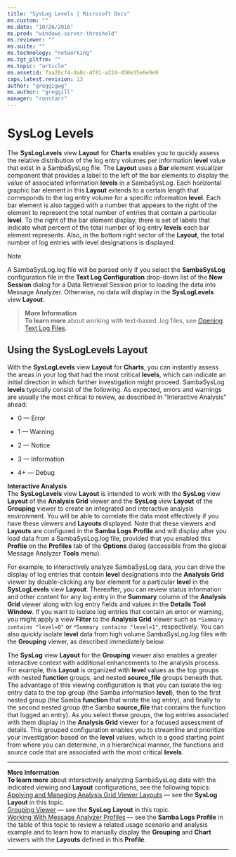 ```yaml
---
title: "SysLog Levels | Microsoft Docs"
ms.custom: ""
ms.date: "10/26/2016"
ms.prod: "windows-server-threshold"
ms.reviewer: ""
ms.suite: ""
ms.technology: "networking"
ms.tgt_pltfrm: ""
ms.topic: "article"
ms.assetid: 7aa26cf4-da8c-4f81-a224-d50e35e6e9e9
caps.latest.revision: 13
author: "greggigwg"
ms.author: "greggill"
manager: "ronstarr"
---
```

# SysLog Levels
The **SysLogLevels** view **Layout** for **Charts** enables you to quickly assess the relative distribution of the log entry volumes per information **level** value that exist in a SambaSysLog file. The **Layout** uses a **Bar** element visualizer component that provides a label to the left of the bar elements to display the value of  associated information **levels** in a SambaSysLog. Each horizontal graphic bar element in this **Layout** extends to a certain length that corresponds to the log entry volume for a specific information **level**. Each bar element is also tagged with a number that appears to the right of the element to represent the total number of entries that contain a particular **level**.  To the right of the bar element display, there is set of labels that indicate what percent of the total number of log entry **levels** each bar element represents. Also, in the bottom right sector of the **Layout**, the total number of log entries with level designations is displayed.  
  
> [!NOTE]
>  A SambaSysLog.log file will be parsed only if you select the **SambaSysLog** configuration file in the **Text Log Configuration** drop-down list of the **New Session** dialog for a Data Retrieval Session prior to loading the data into Message Analyzer. Otherwise, no data will display in the **SysLogLevels** view **Layout**.  
>   
  
>   
>  **More Information**   
>  **To learn more** about working with text-based .log files, see [Opening Text Log Files](opening-text-log-files.md).  
  
  
## Using the SysLogLevels Layout  
 With the **SysLogLevels** view **Layout** for **Charts**, you can instantly assess the areas in your log that had the most critical **levels**, which can indicate an initial direction in which further investigation might proceed. SambaSysLog **levels** typically consist of the following. As expected, errors and warnings are usually the most critical to review, as described in "Interactive Analysis" ahead:  
  
-   0 — Error  
  
-   1 — Warning  
  
-   2 — Notice  
  
-   3 — Information  
  
-   4+ — Debug  
  
**Interactive Analysis**   
The **SysLogLevels** view **Layout** is intended to work with the **SysLog** view **Layout** of the **Analysis Grid** viewer and the **SysLog** view **Layout** of the **Grouping** viewer to create an integrated and interactive analysis environment. You will be able to correlate the data most effectively if you have these viewers and **Layouts** displayed. Note that these viewers and **Layouts** are configured in the **Samba Logs** **Profile** and will display after you  load data from a SambaSysLog.log file, provided that you enabled this **Profile** on the **Profiles** tab of the **Options** dialog (accessible from the global Message Analyzer **Tools** menu).  
  
For example, to interactively analyze SambaSysLog data, you can  drive the display of log  entries that contain **level** designations into the **Analysis Grid** viewer by double-clicking any bar element for a particular **level** in the **SysLogLevels** view **Layout**. Thereafter, you can review status information and other content for any log entry in the **Summary** column of the **Analysis Grid** viewer along with log entry fields and values in the **Details** **Tool Window**. If you want to isolate log entries that contain an error or warning, you might apply a view **Filter** to the **Analysis Grid** viewer such as `*Summary contains "level=0"` or `*Summary contains "level=1"`, respectively. You can also quickly isolate **level** data from high volume SambaSysLog.log files with the **Grouping** viewer, as described immediately below.  
  
The **SysLog** view **Layout** for the **Grouping** viewer also enables a greater interactive context with additional enhancements to the analysis process. For example, this  **Layout** is organized with **level** values as the top groups with nested **function** groups, and  nested **source_file** groups beneath that. The advantage of this viewing configuration is that you can isolate the log entry data to the top group (the Samba information **level**), then to the first nested group (the Samba **function** that wrote the log entry), and finally to the second nested group (the Samba **source_file** that contains the function that logged an entry). As you select these groups, the log entries associated with them display in the **Analysis Grid** viewer for a focused assessment of details. This grouped configuration enables you to streamline and prioritize your investigation based on the **level** values, which is a good starting point from where you can determine, in a hierarchical manner, the functions and source code that are associated with the most critical **levels**.  
  
---  
  
**More Information**   
**To learn more** about interactively analyzing SambaSysLog data with the indicated viewing and **Layout** configurations, see the following topics:  
[Applying and Managing Analysis Grid Viewer Layouts](applying-and-managing-analysis-grid-viewer-layouts.md) — see the **SysLog** **Layout** in this topic.  
[Grouping Viewer](grouping-viewer.md) — see the **SysLog** **Layout** in this topic.  
[Working With Message Analyzer Profiles](working-with-message-analyzer-profiles.md) — see the **Samba Logs** **Profile** in the table of this topic to review a related usage scenario and analysis example and to learn how to manually display the **Grouping** and **Chart** viewers with the **Layouts** defined in this **Profile**.  

---